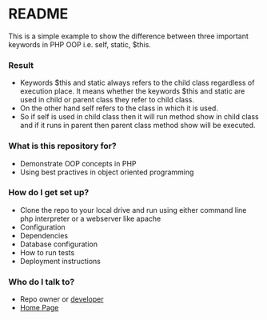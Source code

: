 # README #

This is a simple example to show the difference between three important keywords in PHP OOP i.e. self, static, $this.

### Result ###
* Keywords $this and static always refers to the child class regardless of execution place.
It means whether the keywords $this and static are used in child or parent class they refer to child class.
* On the other hand self refers to the class in which it is used.
* So if self is used in child class then it will run method show in child class and if it runs in parent then parent class
method show will be executed.

### What is this repository for? ###

* Demonstrate OOP concepts in PHP
* Using best practives in object oriented programming

### How do I get set up? ###

* Clone the repo to your local drive and run using either command line php interpreter or a webserver like apache
* Configuration
* Dependencies
* Database configuration
* How to run tests
* Deployment instructions

### Who do I talk to? ###

* Repo owner or [developer]
* [Home Page]


[developer]: <mailto:iloveyii@yahoo.com>
[Home Page]: <http://softhem.se>